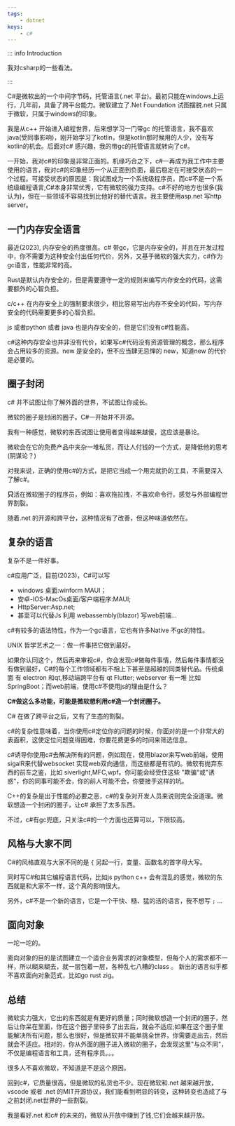 ```yaml
---
tags:
    - dotnet
keys:
    - c#
---
```

::: info Introduction

我对csharp的一些看法。

:::

C#是微软出的一个中间字节码，托管语言(.net 平台)。最初只能在windows上运行，几年前，具备了跨平台能力。微软建立了.Net Foundation 试图摆脱.net 只属于微软，只属于windows的印象。

我是从c++ 开始进入编程世界，后来想学习一门带gc 的托管语言，我不喜欢java(受同事影响)，刚开始学习了kotlin，但是kotlin那时候用的人少，没有写kotlin的机会。后面对c# 感兴趣，我的带gc的托管语言就转向了c#。

一开始，我对c#的印象是非常正面的。机缘巧合之下，c#一再成为我工作中主要使用的语言，我对c#的印象经历一个从正面到负面，最后稳定在可接受状态的一个过程。可接受状态的原因是：我试图成为一个系统级程序员，而c#不是一个系统级编程语言;C#本身非常优秀，它有微软的强力支持。c#不好的地方也很多(我认为)，但在一些领域不容易找到比他好的替代语言。我主要使用asp.net 写http server。


## 一门内存安全语言

最近(2023), 内存安全的热度很高。c# 带gc，它是内存安全的，并且在开发过程中，你不需要为这种安全付出任何代价，另外，又基于微软的强大实力，c#作为gc语言，性能非常的高。

Rust是默认内存安全的，但是需要遵守一定的规则来编写内存安全的代码，这需要额外的心智负担。

c/c++ 在内存安全上的强制要求很少，相比容易写出内存不安全的代码，写内存安全的代码需要更多的心智负担。

js 或者python 或者 java 也是内存安全的，但是它们没有c#性能高。

c#这种内存安全也并非没有代价，如果写c#代码没有资源管理的概念，那么程序会占用较多的资源。new 是安全的，但不应当肆无忌惮的 new，知道new 的代价是必要的。

## 圈子封闭

c# 并不试图让你了解外面的世界，不试图让你成长。

微软的圈子是封闭的圈子。C#一开始并不开源。

我有一种感觉，微软的东西试图让使用者变得越来越傻，这应该是暴论。

微软会在它的免费产品中夹杂一堆私货，而让人付钱的一个方式，是降低他的思考(阴谋论？)

对我来说，正确的使用c#的方式，是把它当成一个用完就扔的工具，不需要深入了解c#。

**只**活在微软圈子的程序员，例如：喜欢拖拉拽，不喜欢命令行，感觉与外部编程世界割裂。

随着.net 的开源和跨平台，这种情况有了改善，但这种味道依然在。

## 复杂的语言

复杂不是一件好事。

c#应用广泛，目前(2023)，C#可以写

- windows 桌面:winform MAUI；
- 安卓-IOS-MacOs桌面/客户端程序:MAUI; 
- HttpServer:Asp.net;
- 甚至可以代替Js 利用 webassembly(blazor) 写web前端...

c#有较多的语法特性，作为一个gc语言，它也有许多Native 不gc的特性。

UNIX 哲学艺术之一：做一件事把它做到最好。

如果你认同这个，然后再来审视c#，你会发现c#做每件事情，然后每件事情都没有做到最好，C#的每个工作领域都有不相上下甚至是超越的同类替代品。传统桌面 有 electron 和qt,移动端跨平台有 qt Flutter; webserver 有一堆 比如 SpringBoot；而web前端，使用c#不使用js的理由是什么？

**C#做这么多功能，可能是微软想利用c#造一个封闭圈子。**

C# 在做了跨平台之后，又有了生态的割裂。

c#的复杂性意味着，当你使用c#定位你的问题的时候，你面对的是一个非常大的表面积，这使定位问题变得困难，你要花费更多的时间来筛选信息。

c#诱导你使用c#去解决所有的问题，例如现在，使用blazor来写web前端，使用sigalR来代替websocket 实现web双向通信，而这些都是有坑的。微软有抛弃东西的前车之鉴，比如 siverlight,MFC,wpf。你可能会经受住这些 "欺骗"或"诱惑"，你的同事可能不会，你的前人可能不会，你要接手这样的坑。

C++的复杂是出于性能的必要之恶，c#的复杂对开发人员来说则完全没道理。微软想造一个封闭的圈子，让c# 承担了太多东西。

不过，c#有gc兜底，只关注c#的一个方面也还算可以，下限较高。

## 风格与大家不同

C#的风格直观与大家不同的是 `{` 另起一行，变量、函数名的首字母大写。

同时写C#和其它编程语言代码，比如js python c++ 会有混乱的感觉，微软的东西就是和大家不一样，这个真的影响很大。

另外，c#不是一个新的语言，它是一个干快、糙、猛的活的语言，我不想写 `;` ...

## 面向对象

一坨一坨的。

面向对象的目的是试图建立一个适合业务需求的对象模型，但每个人的需求都不一样，所以糊来糊去，就一层包着一层，各种乱七八糟的class 。 新出的语言似乎都不喜欢面向对象范式，比如go rust zig。


## 总结

微软实力强大，它出的东西就是有更好的质量；同时微软想造一个封闭的圈子，然后让你呆在里面，你在这个圈子里待多了出去后，就会不适应;如果在这个圈子里能解决所有问题，那么也很好，但是微软并不能单挑全世界，你需要走出去，然后就会不适应。相对的，你从外面的圈子进入微软的圈子，会发现这里"与众不同"，不仅是编程语言和工具，还有程序员。。。

很多人不喜欢微软，不知道是不是这个原因。

回到c#，它质量很高，但是微软的私货也不少。现在微软和.net 越来越开放，vscode 或者 .net 的MIT开源协议，我们能看到明显的转变，这种转变也造成了与之前封闭.net世界的一些割裂。

我是看好.net 和c# 的未来的，微软从开放中赚到了钱,它们会越来越开放。
